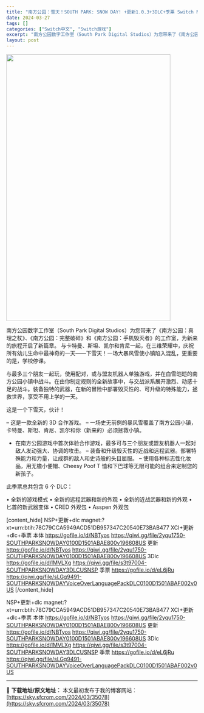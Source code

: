 ```yaml
---
title: "南方公园：雪天！SOUTH PARK: SNOW DAY! +更新1.0.3+3DLC+季票 Switch NSP XCI原版 10.56G"
date: 2024-03-27
tags: []
categories: ["Switch中文", "Switch游戏"]
excerpt: "南方公园数字工作室（South Park Digital Studios）为您带来了《南方公园：真理之​​杖》、《南方公园：完整破碎》和《南方公园：手机毁灭者》的工作室，为新来的旅程开启了新篇章。 与卡特曼、斯坦、凯尔和肯尼一起，在三维荣耀中，庆祝所有幼儿生命中最神奇的一天——下雪天！一场大暴风雪使&hellip;"
layout: post
---
```


<img class="size-full wp-image-35079 aligncenter" src="https://sky.sfcrom.com/wp-content/uploads/2024/03/2024032709362035.webp" alt="" width="432" height="700" />

南方公园数字工作室（South Park Digital Studios）为您带来了《南方公园：真理之​​杖》、《南方公园：完整破碎》和《南方公园：手机毁灭者》的工作室，为新来的旅程开启了新篇章。
与卡特曼、斯坦、凯尔和肯尼一起，在三维荣耀中，庆祝所有幼儿生命中最神奇的一天——下雪天！一场大暴风雪使小镇陷入混乱，更重要的是，学校停课。

与最多三个朋友一起玩，使用配对，或与盟友机器人单独游戏，并在白雪皑皑的南方公园小镇中战斗。在由你制定规则的全新故事中，与交战派系展开激烈、动感十足的战斗。装备独特的武器，在新的冒险中部署毁灭性的、可升级的特殊能力，拯救世界，享受不用上学的一天。

这是一个下雪天，伙计！

– 这是一款全新的 3D 合作游戏。
– 一场史无前例的暴风雪覆盖了南方公园小镇，卡特曼、斯坦、肯尼、凯尔和你（新来的）必须拯救小镇。
- 在南方公园游戏中首次体验合作游戏，最多可与三个朋友或盟友机器人一起对敌人发动强大、协调的攻击。
– 装备和升级毁灭性的近战和远程武器。部署特殊能力和力量，让成群的敌人和史诗般的头目屈服。
– 使用各种标志性化妆品，用无檐小便帽、Cheesy Poof T 恤和下巴球等无限可能的组合来定制您的新孩子。

此季票总共包含 6 个 DLC：

• 全新的游戏模式
• 全新的远程武器和新的外观
• 全新的近战武器和新的外观
• 匕首的新武器变体
• CRED 外观包
• Asspen 外观包

[content_hide]
NSP+更新+dlc
magnet:?xt=urn:btih:78C79CCA5949ACD51DB957347C20540E73BAB477
XCI+更新+dlc+季票
本体
https://gofile.io/d/NBTyos
https://qiwi.gg/file/2yqu1750-SOUTHPARKSNOWDAY0100D1501ABAE800v196608US
更新
https://gofile.io/d/NBTyos
https://qiwi.gg/file/2yqu1750-SOUTHPARKSNOWDAY0100D1501ABAE800v196608US
3Dlc
https://gofile.io/d/lMVLXg
https://qiwi.gg/file/s3t97004-SOUTHPARKSNOWDAY3DLCUSNSP
季票
https://gofile.io/d/eL6jRu
https://qiwi.gg/file/sLGg9491-SOUTHPARKSNOWDAYVoiceOverLanguagePackDLC0100D1501ABAF002v0US
[/content_hide]

<!--wechatfans start-->
NSP+更新+dlc
magnet:?xt=urn:btih:78C79CCA5949ACD51DB957347C20540E73BAB477
XCI+更新+dlc+季票
本体
https://gofile.io/d/NBTyos
https://qiwi.gg/file/2yqu1750-SOUTHPARKSNOWDAY0100D1501ABAE800v196608US
更新
https://gofile.io/d/NBTyos
https://qiwi.gg/file/2yqu1750-SOUTHPARKSNOWDAY0100D1501ABAE800v196608US
3Dlc
https://gofile.io/d/lMVLXg
https://qiwi.gg/file/s3t97004-SOUTHPARKSNOWDAY3DLCUSNSP
季票
https://gofile.io/d/eL6jRu
https://qiwi.gg/file/sLGg9491-SOUTHPARKSNOWDAYVoiceOverLanguagePackDLC0100D1501ABAF002v0US
<!--wechatfans end-->


---
📖 **下载地址/原文地址：** 本文最初发布于我的博客网站：[https://sky.sfcrom.com/2024/03/35078](https://sky.sfcrom.com/2024/03/35078)
